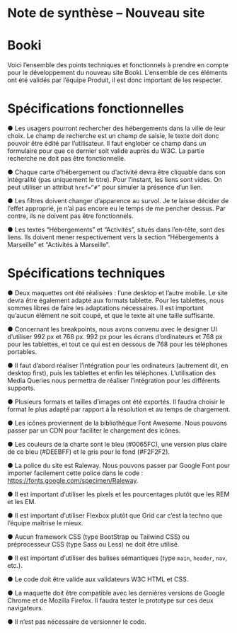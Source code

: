 Note de synthèse – Nouveau site
=
Booki
==

Voici l’ensemble des points techniques et fonctionnels à prendre en
compte pour le développement du nouveau site Booki. L’ensemble de ces
éléments ont été validés par l’équipe Produit, il est donc important de les
respecter.

Spécifications fonctionnelles
===

● Les usagers pourront rechercher des hébergements dans la ville de
leur choix. Le champ de recherche est un champ de saisie, le texte
doit donc pouvoir être édité par l’utilisateur. Il faut englober ce
champ dans un formulaire pour que ce dernier soit valide auprès du
W3C. La partie recherche ne doit pas être fonctionnelle.

● Chaque carte d’hébergement ou d’activité devra être cliquable dans
son intégralité (pas uniquement le titre). Pour l’instant, les liens sont
vides. On peut utiliser un attribut `href=”#”` pour simuler la
présence d’un lien.

● Les filtres doivent changer d’apparence au survol. Je te laisse décider
de l’effet approprié, je n’ai pas encore eu le temps de me pencher
dessus. Par contre, ils ne doivent pas être fonctionnels.

● Les textes “Hébergements” et “Activités”, situés dans l’en-tête, sont
des liens. Ils doivent mener respectivement vers la section
“Hébergements à Marseille” et “Activités à Marseille”.

Spécifications techniques
===

● Deux maquettes ont été réalisées : l’une desktop et l’autre mobile. Le
site devra être également adapté aux formats tablette. Pour les
tablettes, nous sommes libres de faire les adaptations nécessaires. Il
est important qu’aucun élément ne soit coupé, et que le texte ait
une taille suffisante.

● Concernant les breakpoints, nous avons convenu avec le designer UI
d’utiliser 992 px et 768 px.
992 px pour les écrans d’ordinateurs et 768 px pour les tablettes, et
tout ce qui est en dessous de 768 pour les téléphones portables.

● Il faut d’abord réaliser l’intégration pour les ordinateurs (autrement
dit, en desktop first), puis les tablettes et enfin les téléphones.
L’utilisation des Media Queries nous permettra de réaliser
l’intégration pour les différents supports.

● Plusieurs formats et tailles d’images ont été exportés. Il faudra choisir
le format le plus adapté par rapport à la résolution et au temps de
chargement.

● Les icônes proviennent de la bibliothèque Font Awesome. Nous
pouvons passer par un CDN pour faciliter le chargement des icônes.

● Les couleurs de la charte sont le bleu (#0065FC), une version plus
claire de ce bleu (#DEEBFF) et le gris pour le fond (#F2F2F2).

● La police du site est Raleway. Nous pouvons passer par Google Font
pour importer facilement cette police dans le code :
https://fonts.google.com/specimen/Raleway.

● Il est important d’utiliser les pixels et les pourcentages plutôt que les
REM et les EM.

● Il est important d’utiliser Flexbox plutôt que Grid car c’est la techno
que l’équipe maîtrise le mieux.

● Aucun framework CSS (type BootStrap ou Tailwind CSS) ou
préprocesseur CSS (type Sass ou Less) ne doit être utilisé.

● Il est important d’utiliser des balises sémantiques (type `main`,
`header`, `nav`, etc.).

● Le code doit être valide aux validateurs W3C HTML et CSS.

● La maquette doit être compatible avec les dernières versions de
Google Chrome et de Mozilla Firefox. Il faudra tester le prototype sur
ces deux navigateurs.

● Il n’est pas nécessaire de versionner le code.